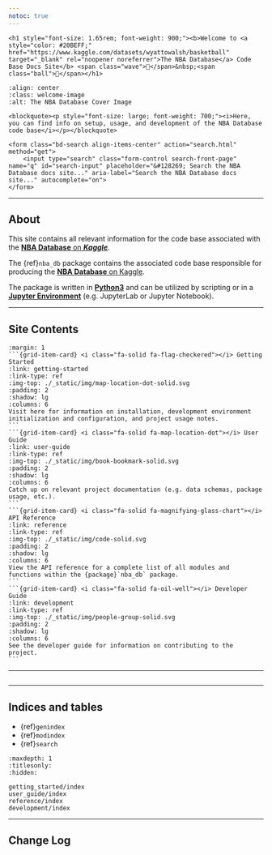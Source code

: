 ```yaml
---
notoc: true
---
```


```{raw} html
<h1 style="font-size: 1.65rem; font-weight: 900;"><b>Welcome to <a style="color: #20BEFF;" href="https://www.kaggle.com/datasets/wyattowalsh/basketball" target="_blank" rel="noopener noreferrer">The NBA Database</a> Code Base Docs Site</b> <span class="wave">👋</span>&nbsp;<span class="ball">🏀</span></h1>
```

```{image} ./_static/img/logo-wide-bg.svg
:align: center
:class: welcome-image
:alt: The NBA Database Cover Image
```

```{raw} html
<blockquote><p style="font-size: large; font-weight: 700;"><i>Here, you can find info on setup, usage, and development of the NBA Database code base</i></p></blockquote>
```

```{raw} html
<form class="bd-search align-items-center" action="search.html" method="get">
    <input type="search" class="form-control search-front-page" name="q" id="search-input" placeholder="&#128269; Search the NBA Database docs site..." aria-label="Search the NBA Database docs site..." autocomplete="on">
</form>
```

---

## About

This site contains all relevant information for the code base associated with the [**NBA Database** on **_Kaggle_**](https://www.kaggle.com/datasets/wyattowalsh/basketball).

The {ref}`nba_db` package contains the associated code base responsible for producing the [**NBA Database** on Kaggle](https://www.kaggle.com/datasets/wyattowalsh/basketball).

The package is written in [**Python3**](https://docs.python.org/3/) and can be utilized by scripting or in a [**Jupyter Environment**](https://jupyter.org/) (e.g. JupyterLab or Jupyter Notebook).

---

## Site Contents

````{grid} 1
:margin: 1
```{grid-item-card} <i class="fa-solid fa-flag-checkered"></i> Getting Started
:link: getting-started
:link-type: ref
:img-top: ./_static/img/map-location-dot-solid.svg
:padding: 2
:shadow: lg
:columns: 6
Visit here for information on installation, development environment initialization and configuration, and project usage notes.
```
```{grid-item-card} <i class="fa-solid fa-map-location-dot"></i> User Guide
:link: user-guide
:link-type: ref
:img-top: ./_static/img/book-bookmark-solid.svg
:padding: 2
:shadow: lg
:columns: 6
Catch up on relevant project documentation (e.g. data schemas, package usage, etc.).
```
```{grid-item-card} <i class="fa-solid fa-magnifying-glass-chart"></i> API Reference
:link: reference
:link-type: ref
:img-top: ./_static/img/code-solid.svg
:padding: 2
:shadow: lg
:columns: 6
View the API reference for a complete list of all modules and functions within the {package}`nba_db` package.
```
```{grid-item-card} <i class="fa-solid fa-oil-well"></i> Developer Guide
:link: development
:link-type: ref
:img-top: ./_static/img/people-group-solid.svg
:padding: 2
:shadow: lg
:columns: 6
See the developer guide for information on contributing to the project.
```
````

---

```{include} ./getting_started/features.md

```

---

## Indices and tables

- {ref}`genindex`
- {ref}`modindex`
- {ref}`search`

```{toctree}
:maxdepth: 1
:titlesonly:
:hidden:

getting_started/index
user_guide/index
reference/index
development/index
```

---

## Change Log

```{git_changelog}

```

